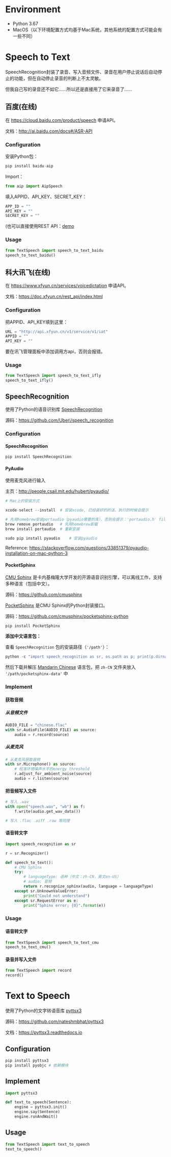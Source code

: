# Environment

- Python 3.67
- MacOS（以下环境配置方式均基于Mac系统，其他系统的配置方式可能会有一些不同）



# Speech to Text

SpeechRecognition封装了录音、写入音频文件、录音在用户停止说话后自动停止的功能，但在自动停止录音的判断上不太灵敏。

但我自己写的录音还不如它…...所以还是直接用了它来录音了…...



## 百度(在线)

在 https://cloud.baidu.com/product/speech 申请API。

文档：http://ai.baidu.com/docs#/ASR-API



### Configuration

安装Python包：

```python
pip install baidu-aip
```

Import：

```python
from aip import AipSpeech
```

填入APPID、API_KEY、SECRET_KEY：

```python
APP_ID = ""
API_KEY = ""
SECRET_KEY = ""
```

(也可以直接使用REST API：[demo](https://github.com/Baidu-AIP/speech-demo)



### Usage

```python
from TextSpeech import speech_to_text_baidu
speech_to_text_baidu()
```



## 科大讯飞(在线)

在 https://www.xfyun.cn/services/voicedictation 申请API。

文档：https://doc.xfyun.cn/rest_api/index.html



### Configuration

把APPID、API_KEY填到这里：

```python
URL = "http://api.xfyun.cn/v1/service/v1/iat"
APPID = ""
API_KEY = ""
```

要在讯飞管理面板中添加调用方api，否则会报错。



### Usage

```python
from TextSpeech import speech_to_text_ifly
speech_to_text_ifly()
```





## SpeechRecognition

使用了Python的语音识别库 [SpeechRecognition](https://pypi.org/project/SpeechRecognition/)

源码：https://github.com/Uberi/speech_recognition



### Configuration

#### SpeechRecognition

```python
pip install SpeechRecognition
```



#### PyAudio

使用麦克风进行输入

主页：http://people.csail.mit.edu/hubert/pyaudio/

```python
# Mac上的安装方式

xcode-select --install	# 安装xcode, 已经装好的的话，执行的时候会提示

# 先用homebrew安装portaudio（pyaudio需要的库），否则会提示：'portaudio.h' file not found
brew remove portaudio	# 先用homebrew卸载
brew install portaudio	# 重新安装

sudo pip install pyaudio	# 安装pyaudio
```

Reference: https://stackoverflow.com/questions/33851379/pyaudio-installation-on-mac-python-3



#### PocketSphinx

[CMU Sphinx](https://cmusphinx.github.io/) 是卡内基梅隆大学开发的开源语音识别引擎，可以离线工作，支持多种语言（包括中文）。

源码：https://github.com/cmusphinx



[PocketSphinx](https://pypi.org/project/pocketsphinx/) 是CMU Sphinx的Python封装接口。

源码：https://github.com/cmusphinx/pocketsphinx-python

```
pip install PocketSphinx
```



**添加中文语言包：**

查看 `SpeechRecognition` 包的安装路径（`'/path'`）：

```python
python -c "import speech_recognition as sr, os.path as p; print(p.dirname(sr.__file__))"
```

然后下载并解压 [Mandarin Chinese](https://drive.google.com/open?id=0Bw_EqP-hnaFNSWdqdm5maWZtTGc) 语言包，把 `zh-CN` 文件夹放入 `'/path/pocketsphinx-data'` 中



### Implement

#### 获取音频

##### 从音频文件

```python
AUDIO_FILE = "chinese.flac"
with sr.AudioFile(AUDIO_FILE) as source:
    audio = r.record(source)
```



##### 从麦克风

```python
# 从麦克风获取音频
with sr.Microphone() as source:
    # 校准环境噪声水平的energy threshold
    r.adjust_for_ambient_noise(source)
    audio = r.listen(source)
```



#### 把音频写入文件

```python
# 写入 .wav
with open("speech.wav", "wb") as f:
    f.write(audio.get_wav_data())

# 写入 .flac .aiff .raw 等同理
```



#### 语音转文字

```python
import speech_recognition as sr

r = sr.Recognizer()

def speech_to_text():
    # CMU Sphinx
    try:
      	# languageType: 语种（中文：zh-CN，英文en-US）
        # audio: 音频
        return r.recognize_sphinx(audio, language = languageType)
    except sr.UnknownValueError:
        print("Could not understand")
    except sr.RequestError as e:
        print("Sphinx error; {0}".format(e))
```



### Usage

#### 语音转文字

```python
from TextSpeech import speech_to_text_cmu
speech_to_text_cmu()
```



#### 录音并写入文件

```python
from TextSpeech import record
record()
```





# Text to Speech

使用了Python的文字转语音库 [pyttsx3](https://pypi.org/project/pyttsx3/)

源码：https://github.com/nateshmbhat/pyttsx3

文档：https://pyttsx3.readthedocs.io



## Configuration

```python
pip install pyttsx3
pip install pyobjc # 依赖模块
```



## Implement

```python
import pyttsx3

def text_to_speech(Sentence):
    engine = pyttsx3.init()
    engine.say(Sentence)
    engine.runAndWait()
```



## Usage

```python
from TextSpeech import text_to_speech
text_to_speech()
```

